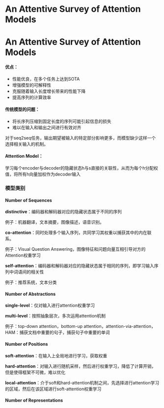 # An Attentive Survey of Attention Models

# An Attentive Survey of Attention Models

#### 优点：

- 性能优良，在多个任务上达到SOTA
- 增强模型的可解释性
- 克服随着输入长度增长带来的性能下降
- 提高序列的计算效率



#### 传统模型的问题：

- 将长序列压缩到固定长度的序列可能引起信息的损失
- 难以在输入和输出之间进行有效对齐

对于seq2seq任务，输出期望被输入的特定部分影响更多，而模型缺少这样一个选择相关输入的机制。



#### Attention Model：

学习每个encoder与decoder的隐藏状态h与s直接的关联性，从而为每个h分配权值，将所有h向量加权作为decoder输入



### 模型类别

#### Number of Sequences

**distinctive**：编码器和解码器对应的隐藏状态属于不同的序列

例子：机器翻译，文本摘要，图像描述，语音识别。

**co-attention**：同时处理多个输入序列，共同学习其权重以捕获其中的内在联系。

例子：Visual Question Answering，图像特征和问题向量互相引导对方的Attention权重学习

**self-attention**：编码器和解码器对应的隐藏状态属于相同的序列，即学习输入序列中词语间的相关性

例子：推荐系统，文本分类

#### Number of Abstractions

**single-level**：仅对输入进行attention权重学习

**multi-level**：按照抽象层次，多次运用attention机制

例子：top-down attention，bottom-up attention，attention-via-attention，HAM：捕获文档中重要的句子，捕获句子中重要的单词

#### Number of Positions

**soft-attention**：在输入上全局地进行学习，获取权重

**hard-attention**：对输入进行随机采样，然后进行权重学习，降低了计算开销，但是使得框架不可微，难以优化

**local-attention**：介于soft和hard-attention机制之间，先选择进行attention学习的区域，然后在该区域进行soft-attention权重学习

#### Number of Representations

